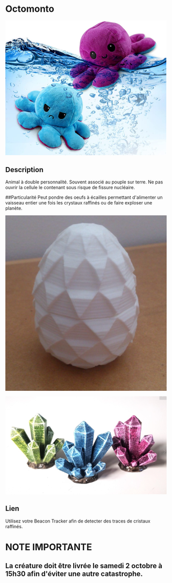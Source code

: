 # Octomonto

![Octomonto](/image.png)

## Description
Animal à double personnalité. Souvent associé au pouple sur terre. Ne pas ouvrir la cellule le contenant sous risque de fissure nucléaire.

##Particularité
Peut pondre des oeufs à écailles permettant d'alimenter un vaisseau entier une fois les crystaux raffinés ou de faire exploser une planète.

![Egg](/egg.png)

![cristaux](/cristaux.png)

## Lien
Utilisez votre Beacon Tracker afin de detecter des traces de cristaux raffinés.

# NOTE IMPORTANTE

## La créature doit être livrée le samedi 2 octobre à 15h30 afin d'éviter une autre catastrophe.
